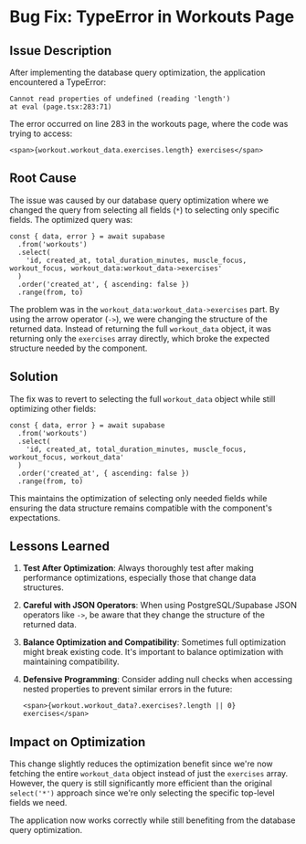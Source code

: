 # Bug Fix: TypeError in Workouts Page

## Issue Description

After implementing the database query optimization, the application encountered a TypeError:

```
Cannot read properties of undefined (reading 'length')
at eval (page.tsx:283:71)
```

The error occurred on line 283 in the workouts page, where the code was trying to access:
```tsx
<span>{workout.workout_data.exercises.length} exercises</span>
```

## Root Cause

The issue was caused by our database query optimization where we changed the query from selecting all fields (`*`) to selecting only specific fields. The optimized query was:

```tsx
const { data, error } = await supabase
  .from('workouts')
  .select(
    'id, created_at, total_duration_minutes, muscle_focus, workout_focus, workout_data:workout_data->exercises'
  )
  .order('created_at', { ascending: false })
  .range(from, to)
```

The problem was in the `workout_data:workout_data->exercises` part. By using the arrow operator (`->`), we were changing the structure of the returned data. Instead of returning the full `workout_data` object, it was returning only the `exercises` array directly, which broke the expected structure needed by the component.

## Solution

The fix was to revert to selecting the full `workout_data` object while still optimizing other fields:

```tsx
const { data, error } = await supabase
  .from('workouts')
  .select(
    'id, created_at, total_duration_minutes, muscle_focus, workout_focus, workout_data'
  )
  .order('created_at', { ascending: false })
  .range(from, to)
```

This maintains the optimization of selecting only needed fields while ensuring the data structure remains compatible with the component's expectations.

## Lessons Learned

1. **Test After Optimization**: Always thoroughly test after making performance optimizations, especially those that change data structures.

2. **Careful with JSON Operators**: When using PostgreSQL/Supabase JSON operators like `->`, be aware that they change the structure of the returned data.

3. **Balance Optimization and Compatibility**: Sometimes full optimization might break existing code. It's important to balance optimization with maintaining compatibility.

4. **Defensive Programming**: Consider adding null checks when accessing nested properties to prevent similar errors in the future:
   ```tsx
   <span>{workout.workout_data?.exercises?.length || 0} exercises</span>
   ```

## Impact on Optimization

This change slightly reduces the optimization benefit since we're now fetching the entire `workout_data` object instead of just the `exercises` array. However, the query is still significantly more efficient than the original `select('*')` approach since we're only selecting the specific top-level fields we need.

The application now works correctly while still benefiting from the database query optimization.
